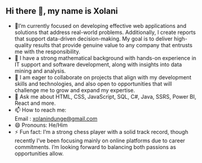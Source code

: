 ## Hi there 👋, my name is Xolani

<!--
**Xolani-Dev99/Xolani-Dev99** is a ✨ _special_ ✨ repository because its `README.md` (this file) appears on your GitHub profile.

Here are some ideas to get you started:

-->
- 🔭I’m currently focused on developing effective web applications and solutions that address real-world problems. Additionally, I create reports that support data-driven decision-making. My goal is to deliver high-quality results that provide genuine value to any company that entrusts me with the responsibility.
- 🌱 I have a strong mathematical background with hands-on experience in IT support and software development, along with insights into data mining and analysis.
- 👯 I am eager to collaborate on projects that align with my development skills and technologies, and also open to opportunities that will challenge me to grow and expand my expertise.
- 💬 Ask me about HTML, CSS, JavaScript, SQL, C#, Java, SSRS, Power BI, React and more. 
- 📫 How to reach me: <br>
    Email : xolanindunge@gmail.com
- 😄 Pronouns: He/Him
- ⚡ Fun fact: I’m a strong chess player with a solid track record, though recently I’ve been focusing mainly on online platforms due to career commitments. I’m looking forward to balancing both passions as opportunities allow.

